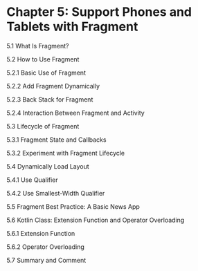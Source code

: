
# Chapter 5: Support Phones and Tablets with Fragment

5.1 What Is Fragment?

5.2 How to Use Fragment

5.2.1 Basic Use of Fragment

5.2.2 Add Fragment Dynamically

5.2.3 Back Stack for Fragment

5.2.4 Interaction Between Fragment and Activity


5.3 Lifecycle of Fragment

5.3.1 Fragment State and Callbacks

5.3.2 Experiment with Fragment Lifecycle


5.4 Dynamically Load Layout

5.4.1 Use Qualifier

5.4.2 Use Smallest-Width Qualifier



5.5 Fragment Best Practice: A Basic News App

5.6 Kotlin Class: Extension Function and Operator Overloading

5.6.1 Extension Function

5.6.2 Operator Overloading

5.7 Summary and Comment